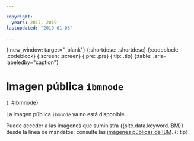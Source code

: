```yaml
---

copyright:
  years: 2017, 2019
lastupdated: "2019-01-03"

---
```


{:new_window: target="_blank"}
{:shortdesc: .shortdesc}
{:codeblock: .codeblock}
{:screen: .screen}
{:pre: .pre}
{:tip: .tip}
{:table: .aria-labeledby="caption"}

# Imagen pública `ibmnode`
{: #ibmnode}

La imagen pública `ibmnode` ya no está disponible.

Puede acceder a las imágenes que suministra {{site.data.keyword.IBM}} desde la línea de mandatos; consulte las [imágenes públicas de IBM](/docs/services/Registry/registry_public_images.html#public_images).
{: tip}
